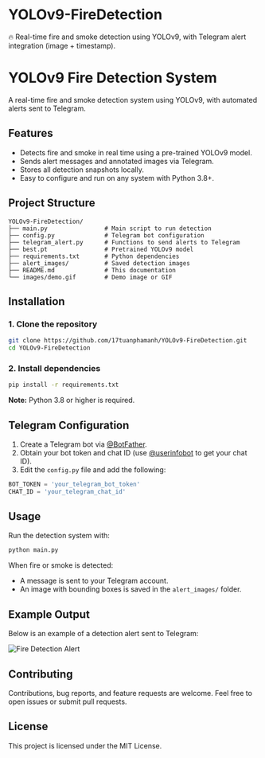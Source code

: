 # YOLOv9-FireDetection
🔥 Real-time fire and smoke detection using YOLOv9, with Telegram alert integration (image + timestamp).


# YOLOv9 Fire Detection System

A real-time fire and smoke detection system using YOLOv9, with automated alerts sent to Telegram.

## Features

- Detects fire and smoke in real time using a pre-trained YOLOv9 model.
- Sends alert messages and annotated images via Telegram.
- Stores all detection snapshots locally.
- Easy to configure and run on any system with Python 3.8+.

## Project Structure

```
YOLOv9-FireDetection/
├── main.py                # Main script to run detection
├── config.py              # Telegram bot configuration
├── telegram_alert.py      # Functions to send alerts to Telegram
├── best.pt                # Pretrained YOLOv9 model
├── requirements.txt       # Python dependencies
├── alert_images/          # Saved detection images
├── README.md              # This documentation
└── images/demo.gif        # Demo image or GIF
```

## Installation

### 1. Clone the repository

```bash
git clone https://github.com/17tuanphamanh/YOLOv9-FireDetection.git
cd YOLOv9-FireDetection
```

### 2. Install dependencies

```bash
pip install -r requirements.txt
```

**Note:** Python 3.8 or higher is required.

## Telegram Configuration

1. Create a Telegram bot via [@BotFather](https://t.me/BotFather).
2. Obtain your bot token and chat ID (use [@userinfobot](https://t.me/userinfobot) to get your chat ID).
3. Edit the `config.py` file and add the following:

```python
BOT_TOKEN = 'your_telegram_bot_token'
CHAT_ID = 'your_telegram_chat_id'
```

## Usage

Run the detection system with:

```bash
python main.py
```

When fire or smoke is detected:
- A message is sent to your Telegram account.
- An image with bounding boxes is saved in the `alert_images/` folder.

## Example Output

Below is an example of a detection alert sent to Telegram:

![Fire Detection Alert](https://raw.githubusercontent.com/17tuanphamanh/YOLOv9-FireDetection/main/images/sample_alert.png)

## Contributing

Contributions, bug reports, and feature requests are welcome. Feel free to open issues or submit pull requests.

## License

This project is licensed under the MIT License.

